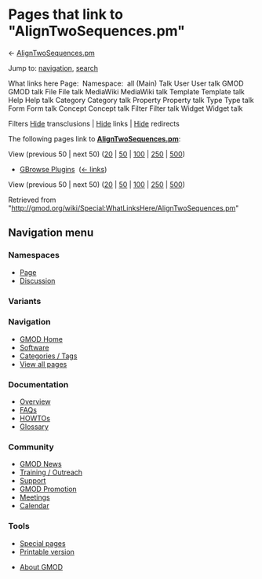 <div id="mw-page-base" class="noprint">

</div>

<div id="mw-head-base" class="noprint">

</div>

<div id="content" class="mw-body" role="main">

<span id="top"></span>

<div id="mw-js-message" style="display:none;">

</div>



# <span dir="auto">Pages that link to "AlignTwoSequences.pm"</span>

<div id="bodyContent">

<div id="contentSub">

←
[AlignTwoSequences.pm](/wiki/AlignTwoSequences.pm "AlignTwoSequences.pm")

</div>

<div id="jump-to-nav" class="mw-jump">

Jump to: [navigation](#mw-navigation), [search](#p-search)

</div>

<div id="mw-content-text">

What links here Page:  Namespace:  all (Main) Talk User User talk GMOD
GMOD talk File File talk MediaWiki MediaWiki talk Template Template talk
Help Help talk Category Category talk Property Property talk Type Type
talk Form Form talk Concept Concept talk Filter Filter talk Widget
Widget talk

Filters
[Hide](/mediawiki/index.php?title=Special:WhatLinksHere/AlignTwoSequences.pm&hidetrans=1 "Special:WhatLinksHere/AlignTwoSequences.pm")
transclusions \|
[Hide](/mediawiki/index.php?title=Special:WhatLinksHere/AlignTwoSequences.pm&hidelinks=1 "Special:WhatLinksHere/AlignTwoSequences.pm")
links \|
[Hide](/mediawiki/index.php?title=Special:WhatLinksHere/AlignTwoSequences.pm&hideredirs=1 "Special:WhatLinksHere/AlignTwoSequences.pm")
redirects

The following pages link to
**[AlignTwoSequences.pm](/wiki/AlignTwoSequences.pm "AlignTwoSequences.pm")**:

View (previous 50 \| next 50)
([20](/mediawiki/index.php?title=Special:WhatLinksHere/AlignTwoSequences.pm&limit=20 "Special:WhatLinksHere/AlignTwoSequences.pm")
\|
[50](/mediawiki/index.php?title=Special:WhatLinksHere/AlignTwoSequences.pm&limit=50 "Special:WhatLinksHere/AlignTwoSequences.pm")
\|
[100](/mediawiki/index.php?title=Special:WhatLinksHere/AlignTwoSequences.pm&limit=100 "Special:WhatLinksHere/AlignTwoSequences.pm")
\|
[250](/mediawiki/index.php?title=Special:WhatLinksHere/AlignTwoSequences.pm&limit=250 "Special:WhatLinksHere/AlignTwoSequences.pm")
\|
[500](/mediawiki/index.php?title=Special:WhatLinksHere/AlignTwoSequences.pm&limit=500 "Special:WhatLinksHere/AlignTwoSequences.pm"))

- [GBrowse Plugins](/wiki/GBrowse_Plugins "GBrowse Plugins") ‎
  <span class="mw-whatlinkshere-tools">([←
  links](/mediawiki/index.php?title=Special:WhatLinksHere&target=GBrowse+Plugins "Special:WhatLinksHere"))</span>

View (previous 50 \| next 50)
([20](/mediawiki/index.php?title=Special:WhatLinksHere/AlignTwoSequences.pm&limit=20 "Special:WhatLinksHere/AlignTwoSequences.pm")
\|
[50](/mediawiki/index.php?title=Special:WhatLinksHere/AlignTwoSequences.pm&limit=50 "Special:WhatLinksHere/AlignTwoSequences.pm")
\|
[100](/mediawiki/index.php?title=Special:WhatLinksHere/AlignTwoSequences.pm&limit=100 "Special:WhatLinksHere/AlignTwoSequences.pm")
\|
[250](/mediawiki/index.php?title=Special:WhatLinksHere/AlignTwoSequences.pm&limit=250 "Special:WhatLinksHere/AlignTwoSequences.pm")
\|
[500](/mediawiki/index.php?title=Special:WhatLinksHere/AlignTwoSequences.pm&limit=500 "Special:WhatLinksHere/AlignTwoSequences.pm"))

</div>

<div class="printfooter">

Retrieved from
"<http://gmod.org/wiki/Special:WhatLinksHere/AlignTwoSequences.pm>"

</div>

<div id="catlinks" class="catlinks catlinks-allhidden">

</div>

<div class="visualClear">

</div>

</div>

</div>

<div id="mw-navigation">

## Navigation menu

<div id="mw-head">



<div id="left-navigation">

<div id="p-namespaces" class="vectorTabs" role="navigation"
aria-labelledby="p-namespaces-label">

### Namespaces

- <span id="ca-nstab-main"><a href="/wiki/AlignTwoSequences.pm" accesskey="c"
  title="View the content page [c]">Page</a></span>
- <span id="ca-talk"><a
  href="/mediawiki/index.php?title=Talk:AlignTwoSequences.pm&amp;action=edit&amp;redlink=1"
  accesskey="t"
  title="Discussion about the content page [t]">Discussion</a></span>

</div>

<div id="p-variants" class="vectorMenu emptyPortlet" role="navigation"
aria-labelledby="p-variants-label">

### 

### Variants[](#)

<div class="menu">

</div>

</div>

</div>





</div>

</div>

</div>

<div id="mw-panel">

<div id="p-logo" role="banner">

<a href="/wiki/Main_Page"
style="background-image: url(http://gmod.org/images/GMOD-cogs.png);"
title="Visit the main page"></a>

</div>

<div id="p-Navigation" class="portal" role="navigation"
aria-labelledby="p-Navigation-label">

### Navigation

<div class="body">

- <span id="n-GMOD-Home">[GMOD Home](/wiki/Main_Page)</span>
- <span id="n-Software">[Software](/wiki/GMOD_Components)</span>
- <span id="n-Categories-.2F-Tags">[Categories /
  Tags](/wiki/Categories)</span>
- <span id="n-View-all-pages">[View all
  pages](/wiki/Special:AllPages)</span>

</div>

</div>

<div id="p-Documentation" class="portal" role="navigation"
aria-labelledby="p-Documentation-label">

### Documentation

<div class="body">

- <span id="n-Overview">[Overview](/wiki/Overview)</span>
- <span id="n-FAQs">[FAQs](/wiki/Category:FAQ)</span>
- <span id="n-HOWTOs">[HOWTOs](/wiki/Category:HOWTO)</span>
- <span id="n-Glossary">[Glossary](/wiki/Glossary)</span>

</div>

</div>

<div id="p-Community" class="portal" role="navigation"
aria-labelledby="p-Community-label">

### Community

<div class="body">

- <span id="n-GMOD-News">[GMOD News](/wiki/GMOD_News)</span>
- <span id="n-Training-.2F-Outreach">[Training /
  Outreach](/wiki/Training_and_Outreach)</span>
- <span id="n-Support">[Support](/wiki/Support)</span>
- <span id="n-GMOD-Promotion">[GMOD
  Promotion](/wiki/GMOD_Promotion)</span>
- <span id="n-Meetings">[Meetings](/wiki/Meetings)</span>
- <span id="n-Calendar">[Calendar](/wiki/Calendar)</span>

</div>

</div>

<div id="p-tb" class="portal" role="navigation"
aria-labelledby="p-tb-label">

### Tools

<div class="body">

- <span id="t-specialpages"><a href="/wiki/Special:SpecialPages" accesskey="q"
  title="A list of all special pages [q]">Special pages</a></span>
- <span id="t-print"><a
  href="/mediawiki/index.php?title=Special:WhatLinksHere/AlignTwoSequences.pm&amp;printable=yes"
  rel="alternate" accesskey="p"
  title="Printable version of this page [p]">Printable version</a></span>

</div>

</div>

</div>

</div>

<div id="footer" role="contentinfo">

- <span id="footer-places-about">[About
  GMOD](/wiki/GMOD:About "GMOD:About")</span>

<!-- -->






</div>
